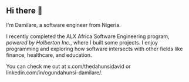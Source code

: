 ## Hi there 👋

I'm Damilare, a software engineer from Nigeria.

I recently completed the ALX Africa Software Engineering program, *powered by Holberton Inc.*, where I built some projects. I enjoy programming and exploring how software intersects with other fields like finance, healthcare, and education.

You can check me out at x.com/thedahunsidavid or linkedin.com/in/ogundahunsi-damilare/.

<!--
**dahunsi-dami/dahunsi-dami** is a ✨ _special_ ✨ repository because its `README.md` (this file) appears on your GitHub profile.

Here are some ideas to get you started:

- 🔭 I’m currently working on ...
- 🌱 I’m currently learning ...
- 👯 I’m looking to collaborate on ...
- 🤔 I’m looking for help with ...
- 💬 Ask me about ...
- 📫 How to reach me: ...
- 😄 Pronouns: ...
- ⚡ Fun fact: ...
-->
